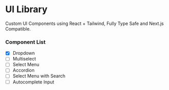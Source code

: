 # UI Library
Custom UI Components using React + Tailwind, Fully Type Safe and Next.js Compatible.

### Component List
- [x] Dropdown
- [ ] Multiselect
- [ ] Select Menu
- [ ] Accordion
- [ ] Select Menu with Search
- [ ] Autocomplete Input